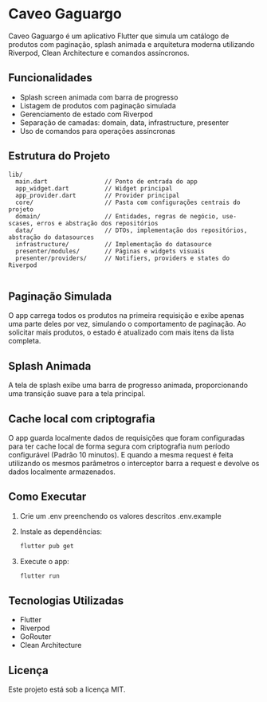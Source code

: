 # Caveo Gaguargo

Caveo Gaguargo é um aplicativo Flutter que simula um catálogo de produtos com paginação, splash animada e arquitetura moderna utilizando Riverpod, Clean Architecture e comandos assíncronos.

## Funcionalidades
- Splash screen animada com barra de progresso
- Listagem de produtos com paginação simulada
- Gerenciamento de estado com Riverpod
- Separação de camadas: domain, data, infrastructure, presenter
- Uso de comandos para operações assíncronas

## Estrutura do Projeto
```
lib/
  main.dart                // Ponto de entrada do app
  app_widget.dart          // Widget principal
  app_provider.dart        // Provider principal
  core/                    // Pasta com configurações centrais do projeto
  domain/                  // Entidades, regras de negócio, use-scases, erros e abstração dos repositórios
  data/                    // DTOs, implementação dos repositórios, abstração do datasources
  infrastructure/          // Implementação do datasource
  presenter/modules/       // Páginas e widgets visuais
  presenter/providers/     // Notifiers, providers e states do Riverpod
  
```

## Paginação Simulada
O app carrega todos os produtos na primeira requisição e exibe apenas uma parte deles por vez, simulando o comportamento de paginação. Ao solicitar mais produtos, o estado é atualizado com mais itens da lista completa.

## Splash Animada
A tela de splash exibe uma barra de progresso animada, proporcionando uma transição suave para a tela principal.

## Cache local com criptografia
O app guarda localmente dados de requisições que foram configuradas para ter cache local de forma segura com criptografia num período configurável
(Padrão 10 minutos). E quando a mesma request é feita utilizando os mesmos parâmetros o interceptor barra a request e devolve os dados localmente armazenados.

## Como Executar

1. Crie um .env preenchendo os valores descritos .env.example

2. Instale as dependências:
   ```sh
   flutter pub get
   ```
3. Execute o app:
   ```sh
   flutter run
   ```

## Tecnologias Utilizadas
- Flutter
- Riverpod
- GoRouter
- Clean Architecture


## Licença
Este projeto está sob a licença MIT.
